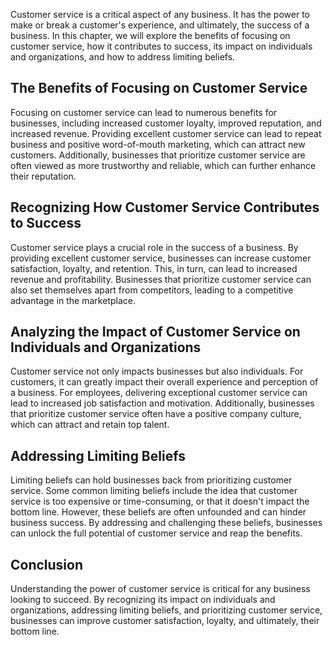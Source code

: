 
Customer service is a critical aspect of any business. It has the power to make or break a customer's experience, and ultimately, the success of a business. In this chapter, we will explore the benefits of focusing on customer service, how it contributes to success, its impact on individuals and organizations, and how to address limiting beliefs.

The Benefits of Focusing on Customer Service
--------------------------------------------

Focusing on customer service can lead to numerous benefits for businesses, including increased customer loyalty, improved reputation, and increased revenue. Providing excellent customer service can lead to repeat business and positive word-of-mouth marketing, which can attract new customers. Additionally, businesses that prioritize customer service are often viewed as more trustworthy and reliable, which can further enhance their reputation.

Recognizing How Customer Service Contributes to Success
-------------------------------------------------------

Customer service plays a crucial role in the success of a business. By providing excellent customer service, businesses can increase customer satisfaction, loyalty, and retention. This, in turn, can lead to increased revenue and profitability. Businesses that prioritize customer service can also set themselves apart from competitors, leading to a competitive advantage in the marketplace.

Analyzing the Impact of Customer Service on Individuals and Organizations
-------------------------------------------------------------------------

Customer service not only impacts businesses but also individuals. For customers, it can greatly impact their overall experience and perception of a business. For employees, delivering exceptional customer service can lead to increased job satisfaction and motivation. Additionally, businesses that prioritize customer service often have a positive company culture, which can attract and retain top talent.

Addressing Limiting Beliefs
---------------------------

Limiting beliefs can hold businesses back from prioritizing customer service. Some common limiting beliefs include the idea that customer service is too expensive or time-consuming, or that it doesn't impact the bottom line. However, these beliefs are often unfounded and can hinder business success. By addressing and challenging these beliefs, businesses can unlock the full potential of customer service and reap the benefits.

Conclusion
----------

Understanding the power of customer service is critical for any business looking to succeed. By recognizing its impact on individuals and organizations, addressing limiting beliefs, and prioritizing customer service, businesses can improve customer satisfaction, loyalty, and ultimately, their bottom line.
